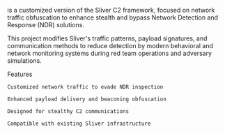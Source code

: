is a customized version of the Sliver C2 framework, focused on network traffic obfuscation to enhance stealth and bypass Network Detection and Response (NDR) solutions.

This project modifies Sliver's traffic patterns, payload signatures, and communication methods to reduce detection by modern behavioral and network monitoring systems during red team operations and adversary simulations.

Features

    Customized network traffic to evade NDR inspection

    Enhanced payload delivery and beaconing obfuscation

    Designed for stealthy C2 communications

    Compatible with existing Sliver infrastructure
